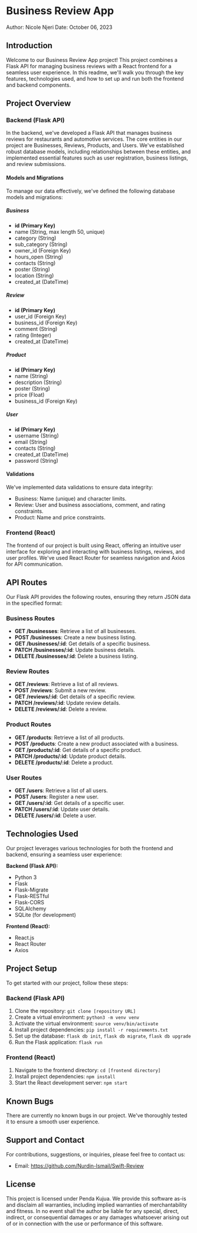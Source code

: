 # Business Review App

Author: Nicole Njeri
Date: October 06, 2023

## Introduction

Welcome to our Business Review App project! This project combines a Flask API for managing business reviews with a React frontend for a seamless user experience. In this readme, we'll walk you through the key features, technologies used, and how to set up and run both the frontend and backend components.

## Project Overview

### Backend (Flask API)

In the backend, we've developed a Flask API that manages business reviews for restaurants and automotive services. The core entities in our project are Businesses, Reviews, Products, and Users. We've established robust database models, including relationships between these entities, and implemented essential features such as user registration, business listings, and review submissions.

#### Models and Migrations

To manage our data effectively, we've defined the following database models and migrations:

##### Business
- **id (Primary Key)**
- name (String, max length 50, unique)
- category (String)
- sub_category (String)
- owner_id (Foreign Key)
- hours_open (String)
- contacts (String)
- poster (String)
- location (String)
- created_at (DateTime)

##### Review
- **id (Primary Key)**
- user_id (Foreign Key)
- business_id (Foreign Key)
- comment (String)
- rating (Integer)
- created_at (DateTime)

##### Product
- **id (Primary Key)**
- name (String)
- description (String)
- poster (String)
- price (Float)
- business_id (Foreign Key)

##### User
- **id (Primary Key)**
- username (String)
- email (String)
- contacts (String)
- created_at (DateTime)
- password (String)

#### Validations

We've implemented data validations to ensure data integrity:

- Business: Name (unique) and character limits.
- Review: User and business associations, comment, and rating constraints.
- Product: Name and price constraints.

### Frontend (React)

The frontend of our project is built using React, offering an intuitive user interface for exploring and interacting with business listings, reviews, and user profiles. We've used React Router for seamless navigation and Axios for API communication.

## API Routes

Our Flask API provides the following routes, ensuring they return JSON data in the specified format:

### Business Routes

- **GET /businesses**: Retrieve a list of all businesses.
- **POST /businesses**: Create a new business listing.
- **GET /businesses/:id**: Get details of a specific business.
- **PATCH /businesses/:id**: Update business details.
- **DELETE /businesses/:id**: Delete a business listing.

### Review Routes

- **GET /reviews**: Retrieve a list of all reviews.
- **POST /reviews**: Submit a new review.
- **GET /reviews/:id**: Get details of a specific review.
- **PATCH /reviews/:id**: Update review details.
- **DELETE /reviews/:id**: Delete a review.

### Product Routes

- **GET /products**: Retrieve a list of all products.
- **POST /products**: Create a new product associated with a business.
- **GET /products/:id**: Get details of a specific product.
- **PATCH /products/:id**: Update product details.
- **DELETE /products/:id**: Delete a product.

### User Routes

- **GET /users**: Retrieve a list of all users.
- **POST /users**: Register a new user.
- **GET /users/:id**: Get details of a specific user.
- **PATCH /users/:id**: Update user details.
- **DELETE /users/:id**: Delete a user.

## Technologies Used

Our project leverages various technologies for both the frontend and backend, ensuring a seamless user experience:

**Backend (Flask API):**
- Python 3
- Flask
- Flask-Migrate
- Flask-RESTful
- Flask-CORS
- SQLAlchemy
- SQLite (for development)

**Frontend (React):**
- React.js
- React Router
- Axios

## Project Setup

To get started with our project, follow these steps:

### Backend (Flask API)

1. Clone the repository: `git clone [repository URL]`
2. Create a virtual environment: `python3 -m venv venv`
3. Activate the virtual environment: `source venv/bin/activate`
4. Install project dependencies: `pip install -r requirements.txt`
5. Set up the database: `flask db init`, `flask db migrate`, `flask db upgrade`
6. Run the Flask application: `flask run`

### Frontend (React)

1. Navigate to the frontend directory: `cd [frontend directory]`
2. Install project dependencies: `npm install`
3. Start the React development server: `npm start`

## Known Bugs

There are currently no known bugs in our project. We've thoroughly tested it to ensure a smooth user experience.

## Support and Contact

For contributions, suggestions, or inquiries, please feel free to contact us:

- Email:  https://github.com/Nurdin-Ismail/Swift-Review

## License

This project is licensed under Penda Kujua. We provide this software as-is and disclaim all warranties, including implied warranties of merchantability and fitness. In no event shall the author be liable for any special, direct, indirect, or consequential damages or any damages whatsoever arising out of or in connection with the use or performance of this software.


